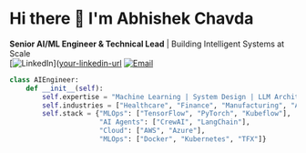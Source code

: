 <!--
**abhi1497/abhi1497** is a ✨ _special_ ✨ repository because its `README.md` (this file) appears on your GitHub profile.

Here are some ideas to get you started:

- 🔭 I’m currently working on ...
- 🌱 I’m currently learning ...
- 👯 I’m looking to collaborate on ...
- 🤔 I’m looking for help with ...
- 💬 Ask me about ...
- 📫 How to reach me: ...
- 😄 Pronouns: ...
- ⚡ Fun fact: ...
-->
# Hi there 👋 I'm Abhishek Chavda
**Senior AI/ML Engineer & Technical Lead** | Building Intelligent Systems at Scale  
[![LinkedIn](https://img.shields.io/badge/LinkedIn-Connect-blue)]([your-linkedin-url](https://www.linkedin.com/in/abhi-chavda)
[![Email](https://img.shields.io/badge/Email-Contact-red)](mailto:abhichavda97@gmail.com)
<!--[![Portfolio](https://img.shields.io/badge/Portfolio-Visit-green)](your-portfolio-url)-->

```python
class AIEngineer:
    def __init__(self):
        self.expertise = "Machine Learning | System Design | LLM Architecture"
        self.industries = ["Healthcare", "Finance", "Manufacturing", "Automotive"]
        self.stack = {"MLOps": ["TensorFlow", "PyTorch", "Kubeflow"],
                      "AI Agents": ["CrewAI", "LangChain"],
                      "Cloud": ["AWS", "Azure"],
                      "MLOps": ["Docker", "Kubernetes", "TFX"]}
